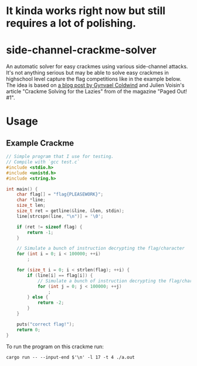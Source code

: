 # It kinda works right now but still requires a lot of polishing.

# side-channel-crackme-solver
An automatic solver for easy crackmes using various side-channel attacks. It's
not anything serious but may be able to solve easy crackmes in highschool level
capture the flag competitions like in the example below. The idea is based on
[a blog post by Gynvael Coldwind](https://gynvael.coldwind.pl/?lang=en&id=763)
and Julien Voisin's article "Crackme Solving for the Lazies" from of the
magazine "Paged Out! #1".

# Usage
## Example Crackme
```c
// Simple program that I use for testing.
// Compile with `gcc test.c`
#include <stdio.h>
#include <unistd.h>
#include <string.h>

int main() {
    char flag[] = "flag{PLEASEWORK}";
    char *line;
    size_t len;
    size_t ret = getline(&line, &len, stdin);
    line[strcspn(line, "\n")] = '\0';

    if (ret != sizeof flag) {
        return -1;
    }

    // Simulate a bunch of instruction decrypting the flag/character
    for (int i = 0; i < 100000; ++i)
        ;

    for (size_t i = 0; i < strlen(flag); ++i) {
        if (line[i] == flag[i]) {
            // Simulate a bunch of instruction decrypting the flag/character
            for (int j = 0; j < 100000; ++j)
                ;
        } else {
            return -2;
        }
    }

    puts("correct flag!");
    return 0;
}
```

To run the program on this crackme run:
```
cargo run -- --input-end $'\n' -l 17 -t 4 ./a.out
```
